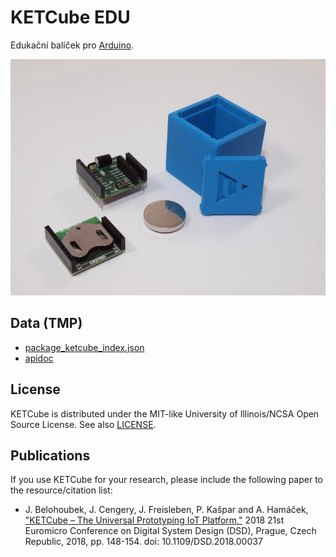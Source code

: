 # KETCube EDU

Edukační balíček pro [Arduino](www.arduino.cc).

![KETCube platform](ketCube_all_photo_webQ.jpg)

## Data (TMP)

  * [package_ketcube_index.json](files/package_ketcube_index.json)
  * [apidoc](files/apidoc/annotated.html)

## License

KETCube is distributed under the MIT-like University of Illinois/NCSA Open Source License. 
See also [LICENSE](LICENSE.md).

## Publications

If you use KETCube for your research, please include the following paper to the resource/citation list:

* J. Belohoubek, J. Cengery, J. Freisleben, P. Kašpar and A. Hamáček, ["KETCube – The Universal Prototyping IoT Platform,"](http://ieeexplore.ieee.org/stamp/stamp.jsp?tp=&arnumber=8491808&isnumber=8491778) 2018 21st Euromicro Conference on Digital System Design (DSD), Prague, Czech Republic, 2018, pp. 148-154.
doi: 10.1109/DSD.2018.00037

